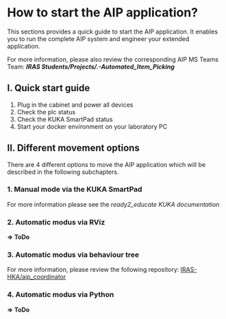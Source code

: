 # How to start the AIP application?

This sections provides a quick guide to start the AIP application. It enables you to run the complete AIP system and engineer your extended application.

For more information, please also review the corresponding AIP MS Teams Team: 
**_IRAS Students/Projects/.-Automated_Item_Picking_**


## I. Quick start guide 

1. Plug in the cabinet and power all devices
2. Check the plc status 
3. Check the KUKA SmartPad status
4. Start your docker environment on your laboratory PC 


## II. Different movement options

There are 4 different options to move the AIP application which will be described in the following subchapters.

### 1. Manual mode via the KUKA SmartPad 

For more information please see the  *_ready2_educate KUKA documentation_*

### 2. Automatic modus via RViz 

**=> ToDo**

### 3. Automatic modus via behaviour tree

For more information, please review the following repository: [IRAS-HKA/aip_coordinator](https://github.com/IRAS-HKA/aip_coordinator.git)


### 4. Automatic modus via Python

**=> ToDo**


